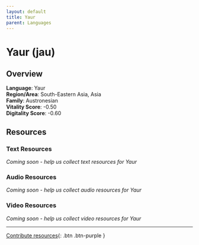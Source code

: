 ```yaml
---
layout: default
title: Yaur
parent: Languages
---
```


# Yaur (jau)

## Overview

**Language**: Yaur  
**Region/Area**: South-Eastern Asia, Asia  
**Family**: Austronesian  
**Vitality Score**: -0.50  
**Digitality Score**: -0.60  

## Resources

### Text Resources
*Coming soon - help us collect text resources for Yaur*

### Audio Resources
*Coming soon - help us collect audio resources for Yaur*

### Video Resources
*Coming soon - help us collect video resources for Yaur*

---

[Contribute resources](https://fairtrain.github.io/){: .btn .btn-purple }
